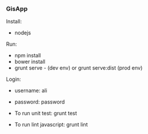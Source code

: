 ### GisApp

Install:
* nodejs

Run:
* npm install
* bower install
* grunt serve - (dev env) or grunt serve:dist (prod env)

Login:
* username: ali
* password: password

* To run unit test: grunt test
* To run lint javascript: grunt lint
